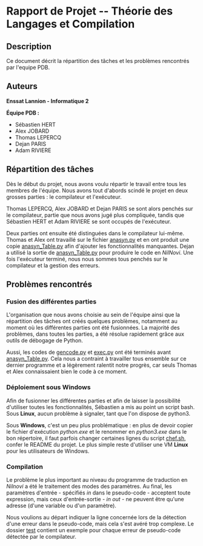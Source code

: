# **Rapport de Projet -- Théorie des Langages et Compilation**

## **Description**

Ce document décrit la répartition des tâches et les problèmes rencontrés par l'equipe PDB.

## **Auteurs**

**Enssat Lannion - Informatique 2**

**Équipe PDB :**

 * Sébastien HERT
 * Alex JOBARD
 * Thomas LEPERCQ
 * Dejan PARIS
 * Adam RIVIERE

## **Répartition des tâches**

Dès le début du projet, nous avons voulu répartir le travail entre tous les membres de l'équipe. Nous avons tout d'abords scindé le projet en deux grosses parties : le compilateur et l'exécuteur.

Thomas LEPERCQ, Alex JOBARD et Dejan PARIS se sont alors penchés sur le compilateur, partie que nous avons jugé plus compliquée, tandis que Sébastien HERT et Adam RIVIERE se sont occupés de l'exécuteur.

Deux parties ont ensuite été distinguées dans le compilateur lui-même. Thomas et Alex ont travaillé sur le fichier [anasyn.py](src/anasyn.py) et en ont produit une copie [anasyn_Table.py](src/anasyn_Table.py) afin d'ajouter les fonctionnalités manquantes. Dejan a utilisé la sortie de [anasyn_Table.py](src/anasyn_Table.py) pour produire le code en *NilNovi*. Une fois l'exécuteur terminé, nous nous sommes tous penchés sur le compilateur et la gestion des erreurs.

## **Problèmes rencontrés**

### **Fusion des différentes parties**

L'organisation que nous avons choisie au sein de l'équipe ainsi que la répartition des tâches ont créés quelques problèmes, notamment au moment où les différentes parties ont été fusionnées. La majorité des problèmes, dans toutes les parties, a été résolue rapidement grâce aux outils de débogage de Python.

Aussi, les codes de [gencode.py](src/gencode.py) et [exec.py](src/exec.py) ont été terminés avant [anasyn_Table.py](src/anasyn_Table.py). Cela nous a contraint à travailler tous ensemble sur ce dernier programme et a légèrement ralentit notre progrès, car seuls Thomas et Alex connaissaient bien le code à ce moment.

### **Déploiement sous Windows**

Afin de fusionner les différentes parties et afin de laisser la possibilité d'utiliser toutes les fonctionnalités, Sébastien a mis au point un script bash. Sous **Linux**, aucun problème à signaler, tant que l'on dispose de python3.

Sous **Windows**, c'est un peu plus problématique : en plus de devoir copier le fichier d'exécution *python.exe* et le renommer en *python3.exe* dans le bon répertoire, il faut parfois changer certaines lignes du script [chef.sh](chef.sh), confer le README du projet. Le plus simple reste d'utiliser une VM **Linux** pour les utilisateurs de Windows.

### **Compilation**

Le problème le plus important au niveau du programme de traduction en *Nilnovi* a été le traitement des modes des paramètres. Au final, les paramètres d'entrée - spécifiés *in* dans le pseudo-code -  acceptent toute expression, mais ceux d'entrée-sortie - *in out* - ne peuvent être qu'une adresse (d'une variable ou d'un paramètre).

Nous voulions au départ indiquer la ligne concernée lors de la détection d'une erreur dans le pseudo-code, mais cela s'est avéré trop complexe. Le dossier [test](test/) contient un exemple pour chaque erreur de pseudo-code détectée par le compilateur.